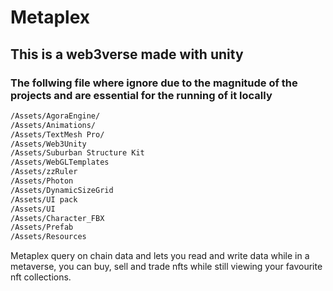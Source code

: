 # Metaplex

## This is a web3verse made with unity

### The follwing file where ignore due to the magnitude of the projects and are essential for the running of it locally

```sh
/Assets/AgoraEngine/
/Assets/Animations/
/Assets/TextMesh Pro/
/Assets/Web3Unity
/Assets/Suburban Structure Kit
/Assets/WebGLTemplates
/Assets/zzRuler
/Assets/Photon
/Assets/DynamicSizeGrid
/Assets/UI pack
/Assets/UI
/Assets/Character_FBX
/Assets/Prefab
/Assets/Resources
```

Metaplex query on chain data and lets you read and write data while in a metaverse, you can buy, sell and trade nfts while still viewing your favourite nft collections.
